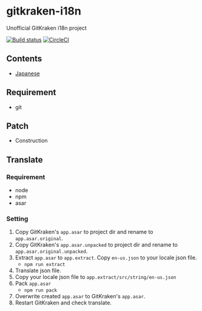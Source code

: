 # gitkraken-i18n
Unofficial GitKraken i18n project

[![Build status](https://ci.appveyor.com/api/projects/status/1xs1l6w9qjxfjmrf?svg=true)](https://ci.appveyor.com/project/megos/gitkraken-i18n) [![CircleCI](https://circleci.com/gh/megos/gitkraken-i18n.svg?style=svg)](https://circleci.com/gh/megos/gitkraken-i18n)

## Contents
- [Japanese](README-ja.md)

## Requirement
- git

## Patch
- Construction


## Translate

### Requirement
- node
- npm
- asar

### Setting

1. Copy GitKraken's `app.asar` to project dir and rename to `app.asar.original`.
1. Copy GitKraken's `app.asar.unpacked` to project dir and rename to `app.asar.original.unpacked`.
1. Extract `app.asar` to `app.extract`.
Copy `en-us.json` to your locale json file.
   - `npm run extract`
1. Translate json file.
1. Copy your locale json file to `app.extract/src/string/en-us.json`
1. Pack `app.asar`
   - `npm run pack`
1. Overwrite created `app.asar` to GitKraken's `app.asar`.
1. Restart GitKraken and check translate.
